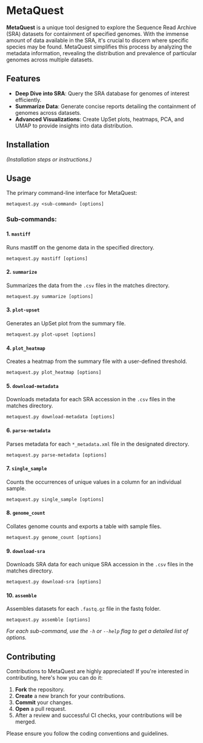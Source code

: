 # MetaQuest

**MetaQuest** is a unique tool designed to explore the Sequence Read Archive (SRA) datasets for containment of specified genomes. With the immense amount of data available in the SRA, it's crucial to discern where specific species may be found. MetaQuest simplifies this process by analyzing the metadata information, revealing the distribution and prevalence of particular genomes across multiple datasets.

## Features

- **Deep Dive into SRA**: Query the SRA database for genomes of interest efficiently.
- **Summarize Data**: Generate concise reports detailing the containment of genomes across datasets.
- **Advanced Visualizations**: Create UpSet plots, heatmaps, PCA, and UMAP to provide insights into data distribution.

## Installation

_(Installation steps or instructions.)_

## Usage

The primary command-line interface for MetaQuest:

```
metaquest.py <sub-command> [options]
```

### Sub-commands:

#### 1. `mastiff`
Runs mastiff on the genome data in the specified directory.
```
metaquest.py mastiff [options]
```

#### 2. `summarize`
Summarizes the data from the `.csv` files in the matches directory.
```
metaquest.py summarize [options]
```

#### 3. `plot-upset`
Generates an UpSet plot from the summary file.
```
metaquest.py plot-upset [options]
```

#### 4. `plot_heatmap`
Creates a heatmap from the summary file with a user-defined threshold.
```
metaquest.py plot_heatmap [options]
```

#### 5. `download-metadata`
Downloads metadata for each SRA accession in the `.csv` files in the matches directory.
```
metaquest.py download-metadata [options]
```

#### 6. `parse-metadata`
Parses metadata for each `*_metadata.xml` file in the designated directory.
```
metaquest.py parse-metadata [options]
```

#### 7. `single_sample`
Counts the occurrences of unique values in a column for an individual sample.
```
metaquest.py single_sample [options]
```

#### 8. `genome_count`
Collates genome counts and exports a table with sample files.
```
metaquest.py genome_count [options]
```

#### 9. `download-sra`
Downloads SRA data for each unique SRA accession in the `.csv` files in the matches directory.
```
metaquest.py download-sra [options]
```

#### 10. `assemble`
Assembles datasets for each `.fastq.gz` file in the fastq folder.
```
metaquest.py assemble [options]
```

_For each sub-command, use the `-h` or `--help` flag to get a detailed list of options._

## Contributing

Contributions to MetaQuest are highly appreciated! If you're interested in contributing, here's how you can do it:

1. **Fork** the repository.
2. **Create** a new branch for your contributions.
3. **Commit** your changes.
4. **Open** a pull request.
5. After a review and successful CI checks, your contributions will be merged.

Please ensure you follow the coding conventions and guidelines.
